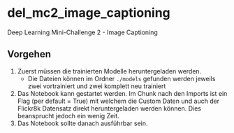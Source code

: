 # del_mc2_image_captioning
Deep Learning Mini-Challenge 2 - Image Captioning

## Vorgehen

1. Zuerst müssen die trainierten Modelle heruntergeladen werden.
      - Die Dateien können im Ordner `./models` gefunden werden jeweils zwei vortrainiert und zwei komplett neu trainiert
2. Das Notebook kann gestartet werden. Im Chunk nach den Imports ist ein Flag (per default = True) mit welchem die Custom Daten und auch der Flickr8k Datensatz direkt heruntergeladen werden können. Dies beansprucht jedoch ein wenig Zeit.
3. Das Notebook sollte danach ausführbar sein.



